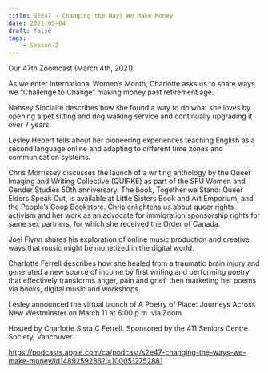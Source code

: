 ```yaml
---
title: S2E47 - Changing the Ways We Make Money
date: 2021-03-04
draft: false
tags:
    - Season-2
---
```


Our 47th Zoomcast (March 4th, 2021);

As we enter International Women’s Month, Charlotte asks us to share ways we “Challenge to Change” making money past retirement age.

Nansey Sinclaire describes how she found a way to do what she loves by opening a pet sitting and dog walking service and continually upgrading it over 7 years.

Lesley Hebert tells about her pioneering experiences teaching English as a second language online and adapting to different time zones and communication systems.

Chris Morrissey discusses the launch of a writing anthology by the Queer Imaging and Writing Collective (QUIRKE) as part of the SFU Women and Gender Studies 50th anniversary. The book, Together we Stand: Queer Elders Speak Out, is available at Little Sisters Book and Art Emporium, and the People’s Coop Bookstore. Chris enlightens us about queer rights activism and her work as an advocate for immigration sponsorship rights for same sex partners, for which she received the Order of Canada.

Joel Flynn shares his exploration of online music production and creative ways that music might be monetized in the digital world.

Charlotte Ferrell describes how she healed from a traumatic brain injury and generated a new source of income by first writing and performing poetry that effectively transforms anger, pain and grief, then marketing her poems via books, digital music and workshops.

Lesley announced the virtual launch of A Poetry of Place: Journeys Across New Westminster on March 11 at 6:00 p.m. via Zoom

Hosted by Charlotte Sista C Ferrell. Sponsored by the 411 Seniors Centre Society, Vancouver.

https://podcasts.apple.com/ca/podcast/s2e47-changing-the-ways-we-make-money/id1489259286?i=1000512752881